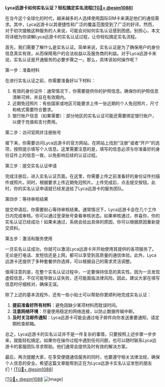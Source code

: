 **Lyca远游卡如何实名认证？轻松搞定实名流程[[TG💪+ @esim1088](https://t.me/s/esim1088)]**

在当今这个全球化的时代，越来越多的人选择使用国际SIM卡来满足他们的通信需求。其中，Lyca远游卡以其便捷性和广泛的覆盖范围受到了广泛的好评。然而，对于初次接触这种服务的人来说，可能会对如何实名认证感到困惑。别担心，本文将详细为你讲解Lyca远游卡的实名认证过程，让你轻松搞定实名流程。

首先，我们需要了解什么是实名认证。简单来说，实名认证是为了确保用户的身份信息真实有效，从而保障用户的合法权益以及服务商的利益。对于Lyca远游卡来说，实名认证是开通服务的必要步骤之一。那么，具体该如何操作呢？

第一步：准备材料

在进行实名认证之前，你需要准备好以下材料：

1. 有效的身份证件：通常情况下，你需要提供你的护照信息。确保你的护照信息清晰可辨，并且在有效期内。
2. 近期免冠照片：有些国家或地区可能要求上传一张近期的个人免冠照片，尺寸和格式需要符合要求。
3. 银行账户信息（如果需要）：部分地区的实名认证可能还需要绑定银行账户，以便于充值和支付费用。

第二步：访问官网并注册账号

接下来，你需要访问Lyca远游卡的官方网站。在网站上找到“注册”或者“开户”的选项，按照提示填写个人信息。这里需要注意的是，填写的信息必须与你准备好的身份证件上的信息一致，以免影响后续的认证过程。

第三步：提交实名认证申请

完成注册后，进入实名认证页面。在这里，你需要上传之前准备好的身份证件扫描件或照片。同时，根据要求上传近期免冠照片。上传完成后，点击提交按钮。此时，你的实名认证申请就已经发送给了Lyca远游卡的服务团队。

第四步：等待审核结果

提交申请后，你需要耐心等待审核结果。通常情况下，Lyca远游卡会在几个工作日内完成审核。你可以通过登录账号查看审核状态。如果审核通过，恭喜你，你的实名认证已经成功！如果未通过，系统会给出具体的原因，你可以根据原因重新提交资料。

第五步：激活和服务使用

一旦实名认证成功，你就可以激活Lyca远游卡并开始使用其提供的各项服务了。无论是打电话、发短信还是上网，都可以享受到高质量的通信体验。此外，Lyca远游卡还提供了多种套餐供你选择，可以根据自己的需求灵活调整。

值得注意的是，在整个实名认证过程中，一定要保持信息的真实性。因为一旦发现虚假信息，不仅可能导致认证失败，还可能面临法律风险。因此，建议大家在填写信息时仔细核对，确保无误。

除了上述的基本流程外，还有一些小贴士可以帮助你更顺利地完成实名认证：

1. **提前准备好所有材料**：避免因缺少某项材料而耽误时间。
2. **注意网络环境**：尽量使用稳定的网络连接，以防止数据传输中断。
3. **及时关注邮件通知**：Lyca远游卡可能会通过电子邮件向你发送重要通知，请定期检查邮箱。

总之，Lyca远游卡的实名认证并不是一件复杂的事情，只要按照上述步骤一步步来，就能轻松搞定。如果你在操作过程中遇到任何问题，也可以随时联系Lyca远游卡的客服团队寻求帮助。他们通常会提供及时有效的解决方案。

最后，再次提醒大家，在享受便捷通信服务的同时，也要遵守相关法律法规，确保个人信息的安全。希望这篇文章能帮到正在为Lyca远游卡实名认证发愁的朋友们！[[TG💪+ @esim1088](https://t.me/s/esim1088)]

[[TG💪+ @esim1088](https://t.me/s/esim1088) ![Image](https://i.postimg.cc/4NQfJmqS/Snipaste-2025-05-13-00-14-12.png)]
